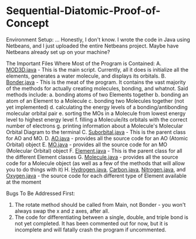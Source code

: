 # Sequential-Diatomic-Proof-of-Concept

Environment Setup:
... Honestly, I don't know. I wrote the code in Java using Netbeans, and I just uploaded the entire Netbeans project.
Maybe have Netbeans already set up on your machine?


The Important Files Where Most of the Program is Contained:
A. [MOD3D.java](MOD3D.java) - This is the main script. Currently, all it does is initialize all the elements,
    generates a water molecule, and displays its orbitals.
B. [Bonder.java](Bonder.java) - This is the meat of the program. It contains the vast majority of the methods for actually
    creating molecules, bonding, and whatnot. Said methods include:
    a. bonding atoms of two Elements together
    b. bonding an atom of an Element to a Molecule
    c. bonding two Molecules together (not yet implemented)
    d. calculating the energy levels of a bonding/antibonding molecular orbital pair
    e. sorting the MOs in a Molecule from lowest energy level to highest energy level
    f. filling a Molecule/its orbitals with the correct number of electrons
    g. printing information about a Molecule's Molecular Orbital Diagram to the terminal
C. [Suborbital.java](Suborbital.java) - This is the parent class for AO and MO.
D. [AO.java](AO.java) - provides all the source code for an AO (Atomic Orbital) object
E. [MO.java](MO.java) - provides all the source code for an MO (Molecular Orbital) object
F. [Element.java](Element.java) - This is the parent class for all the different Element classes
G. [Molecule.java](Molecule.java) - provides all the source code for a Molecule object (as well as a few of the methods
    that will allow you to do things with it)
H. [Hydrogen.java](Hydrogen.java), [Carbon.java](Carbon.java), [Nitrogen.java](Nitrogen.java), and [Oxygen.java](Oxygen.java)
    - the source code for each different type of Element available at the moment

Bugs To Be Addressed First:
1. The rotate method should be called from Main, not Bonder - you won't always swap the x and z axes, after all.
2. The code for differentiating between a single, double, and triple bond is not yet completed. It has been commented out
    for now, but it is incomplete and will fatally crash the program if uncommented.